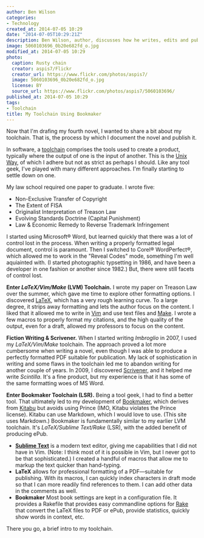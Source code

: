```yaml
---
author: Ben Wilson
categories:
- Technology
created_at: 2014-07-05 10:29
date: "2014-07-05T10:29:21Z"
description: Ben Wilson, author, discusses how he writes, edits and publishes a novel.
image: 5060103696_0b20e682fd_o.jpg
modified_at: 2014-07-05 10:29
photo:
  caption: Rusty chain
  creator: aspis7/Flickr
  creator_url: https://www.flickr.com/photos/aspis7/
  image: 5060103696_0b20e682fd_o.jpg
  license: BY
  source_url: https://www.flickr.com/photos/aspis7/5060103696/
published_at: 2014-07-05 10:29
tags:
- Toolchain
title: My Toolchain Using Bookmaker
---
```


Now that I'm drafing my fourth novel, I wanted to share a bit about my toolchain. That is, the process by which I document the novel and publish it.

<!--more-->
In software, a [toolchain](http://en.wikipedia.org/wiki/Toolchain) comprises the tools used to create a product, typically where the output of one is the input of another. This is the [Unix Way](http://en.wikipedia.org/wiki/Unix_philosophy), of which I adhere but not as strict as perhaps I should. Like any tool geek, I've played with many different approaches. I'm finally starting to settle down on one.

My law school required one paper to graduate. I wrote five:

* Non-Exclusive Transfer of Copyright
* The Extent of FISA
* Originalist Interpretation of Treason Law
* Evolving Standards Doctrine (Capital Punishment)
* Law & Economic Remedy to Reverse Trademark Infringement

I started using Microsoft® Word, but learned quickly that there was a lot of control lost in the process. When writing a properly formatted legal document, control is paramount. Then I switched to Corel® WordPerfect®, which allowed me to work in the "Reveal Codes" mode, something I'm well aquiainted with. (I started photographic typsetting in 1986, and have been a developer in one fashion or another since 1982.) But, there were still facets of control lost.

<a name='LVM'></a>
**Enter *LaTeX/Vim/Make* (LVM) Toolchain.** I wrote my paper on Treason Law over the summer, which gave me time to explore other formatting options. I discovered [LaTeX](http://en.wikipedia.org/wiki/LaTeX), which has a very rough learning curve. To a large degree, it strips away formatting and lets the author focus on the content. I liked that it allowed me to write in [Vim](http://en.wikipedia.org/wiki/Vim_%28text_editor%29) and use text files and [Make](http://en.wikipedia.org/wiki/Make_%28software%29). I wrote a few macros to properly format my citations, and the high quality of the output, even for a draft, allowed my professors to focus on the content.

**Fiction Writing & Scrivener.** When I started writing *Imbroglio* in 2007, I used my *LaTeX/Vim/Make* toolchain. The approach proved a lot more cumbersome when writing a novel, even though I was able to produce a perfectly formatted PDF suitable for publication. My lack of sophistication in writing and some flaws in the toolchain led me to abandon writing for another couple of years. In 2009, I discovered [Scrivener](http://www.literatureandlatte.com/scrivener.php), and it helped me write *Scintilla*. It's a fine product, but my experience is that it has some of the same formatting woes of MS Word.

<a name='LSR'></a>
**Enter Bookmaker Toolchain (LSR).** Being a tool geek, I had to find a better tool. That ultimately led to my development of [Bookmaker](https://github.com/Merovex/bookmaker), which derives from [Kitabu](https://github.com/fnando/kitabu) but avoids using Prince (IMO, Kitabu violates the Prince license). Kitabu can use Markdown, which I would love to use. (This site uses Markdown.) Bookmaker is fundamentally similar to my earlier LVM toolchain. It's *LaTeX/Sublime Text/Rake* (LSR), with the added benefit of producing ePub.

* **[Sublime Text](http://sublimetext.com)** is a modern text editor, giving me capabilities that I did not have in Vim. (Note: I think most of it is possible in Vim, but I never got to be that sophisticated.) I created a handful of macros that allow me to markup the text quicker than hand-typing.
* **LaTeX** allows for professional formatting of a PDF&mdash;suitable for publishing. With its macros, I can quickly index characters in draft mode so that I can more readily find references to them. I can add other data in the comments as well.
* **Bookmaker** Most book settings are kept in a configuration file. It provides a Rakefile that provides easy commandline options for [Rake](http://en.wikipedia.org/wiki/Rake_%28software%29) that convert the LaTeX files to PDF or ePub, provide statistics, quickly show words in context, etc.

There you go, a brief intro to my toolchain.
